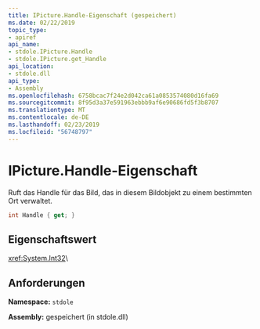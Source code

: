 ```yaml
---
title: IPicture.Handle-Eigenschaft (gespeichert)
ms.date: 02/22/2019
topic_type:
- apiref
api_name:
- stdole.IPicture.Handle
- stdole.IPicture.get_Handle
api_location:
- stdole.dll
api_type:
- Assembly
ms.openlocfilehash: 6758bcac7f24e2d042ca61a0853574080d16fa69
ms.sourcegitcommit: 8f95d3a37e591963ebbb9af6e90686fd5f3b8707
ms.translationtype: MT
ms.contentlocale: de-DE
ms.lasthandoff: 02/23/2019
ms.locfileid: "56748797"
---
```

# <a name="ipicturehandle-property"></a>IPicture.Handle-Eigenschaft

Ruft das Handle für das Bild, das in diesem Bildobjekt zu einem bestimmten Ort verwaltet.

```csharp
int Handle { get; }
```

## <a name="property-value"></a>Eigenschaftswert

<xref:System.Int32>\

## <a name="requirements"></a>Anforderungen

**Namespace:** `stdole`

**Assembly:** gespeichert (in stdole.dll)